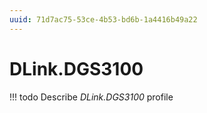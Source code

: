 ```yaml
---
uuid: 71d7ac75-53ce-4b53-bd6b-1a4416b49a22
---
```



# DLink.DGS3100


<!-- prettier-ignore -->
!!! todo
    Describe *DLink.DGS3100* profile

